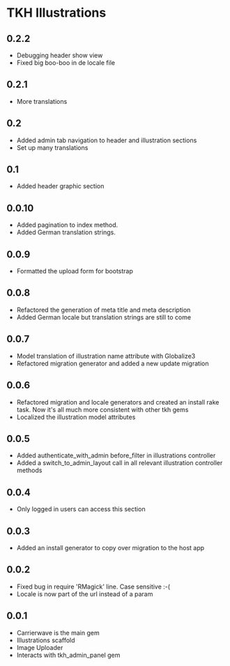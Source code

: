 # TKH Illustrations



## 0.2.2

* Debugging header show view
* Fixed big boo-boo in de locale file


## 0.2.1

* More translations


## 0.2

* Added admin tab navigation to header and illustration sections
* Set up many translations


## 0.1

* Added header graphic section


## 0.0.10

* Added pagination to index method.
* Added German translation strings.


## 0.0.9

* Formatted the upload form for bootstrap


## 0.0.8

* Refactored the generation of meta title and meta description
* Added German locale but translation strings are still to come


## 0.0.7

* Model translation of illustration name attribute with Globalize3
* Refactored migration generator and added a new update migration


## 0.0.6

* Refactored migration and locale generators and created an install rake task. Now it's all much more consistent with other tkh gems
* Localized the illustration model attributes


## 0.0.5

* Added authenticate_with_admin before_filter in illustrations controller
* Added a switch_to_admin_layout call in all relevant illustration controller methods


## 0.0.4

* Only logged in users can access this section


## 0.0.3

* Added an install generator to copy over migration to the host app


## 0.0.2

* Fixed bug in require 'RMagick' line. Case sensitive :-(
* Locale is now part of the url instead of a param


## 0.0.1

* Carrierwave is the main gem
* Illustrations scaffold
* Image Uploader
* Interacts with tkh_admin_panel gem
